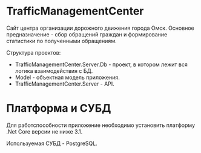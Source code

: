 # TrafficManagementCenter
Сайт центра организации дорожного движения города Омск.
Основное предназначение - сбор обращений граждан и формирование статистики по полученными обращениям.

Структура проектов:
- TrafficManagementCenter.Server.Db - проект, в котором лежит вся логика взаимодействия с БД.
- Model - объектная модель приложения.
- TrafficManagementCenter.Server - API.

# Платформа и СУБД
Для работспособности приложение необходимо установить платформу .Net Core версии не ниже 3.1.

Используемая СУБД - PostgreSQL.

